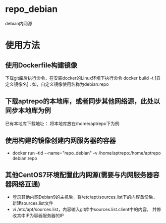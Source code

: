 # repo_debian
debian内网源
# 使用方法
## 使用Dockerfile构建镜像
下载git库后执行命令，在安装docker的Linux环境下执行命令
docker build -t [自定义镜像名] .
如，自定义镜像使用名称为debian:repo
## 下载aptrepo的本地库，或者同步其他网络源，此处以同步本地库为例
已有本地库下载地址： 
将本地库放在/home/aptrepo下为例

## 使用构建的镜像创建内网服务器的容器
- docker run -tid --name="repo_debian" -v /home/aptrepo:/home/aptrepo debian:repo

## 其他CentOS7环境配置此内网源(需要与内网服务器容器网络互通)
- 登录其他内网Debian9的主机后，将/etc/apt/sources.list下的内容备份后，新建sources.list文件    
- vi /etc/apt/sources.list，内容输入git库中sources.list.client中的内容，
并修改其中IP为容器服务器的IP